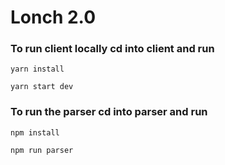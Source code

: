 # Lonch 2.0

### To run client locally cd into client and run

```yarn install```

```yarn start dev```

### To run the parser cd into parser and run

```npm install```

```npm run parser```
